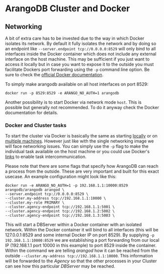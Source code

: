 ArangoDB Cluster and Docker
===========================

Networking
----------

A bit of extra care has to be invested due to the way in which Docker isolates its network. By default it fully isolates the network and by doing so an endpoint like `--server.endpoint tcp://0.0.0.0:8529` will only bind to all interfaces inside the Docker container which does not include any external interface on the host machine. This may be sufficient if you just want to access it locally but in case you want to expose it to the outside you must facilitate Dockers port forwarding using the `-p` command line option. Be sure to check the [official Docker documentation](https://docs.docker.com/engine/reference/run/).

To simply make arangodb available on all host interfaces on port 8529:

`docker run -p 8529:8529 -e ARANGO_NO_AUTH=1 arangodb`

Another possibility is to start Docker via network mode `host`. This is possible but generally not recommended. To do it anyway check the Docker documentation for details.

### Docker and Cluster tasks

To start the cluster via Docker is basically the same as starting [locally](Local.md) or on [multiple machines](Distributed.md). However just like with the single networking image we will face networking issues. You can simply use the `-p` flag to make the individual task available on the host machine or you could use Docker's [links](https://docs.docker.com/engine/reference/run/) to enable task intercommunication.

Please note that there are some flags that specify how ArangoDB can reach a process from the outside. These are very important and built for this exact usecase. An example configuration might look like this:

```
docker run -e ARANGO_NO_AUTH=1 -p 192.168.1.1:10000:8529 arangodb/arangodb arangod \
--server.endpoint tcp://0.0.0.0:8529 \
--cluster.my-address tcp://192.168.1.1:10000 \
--cluster.my-role PRIMARY \
--cluster.agency-endpoint tcp://192.168.1.1:5001 \
--cluster.agency-endpoint tcp://192.168.1.2:5002 \
--cluster.agency-endpoint tcp://192.168.1.3:5003 \
```

This will start a DBServer within a Docker container with an isolated network. Within the Docker container it will bind to all interfaces (this will be 127.0.0.1:8529 and some internal Docker IP on port 8529). By supplying `-p 192.168.1.1:10000:8529` we are establishing a port forwarding from our local IP (192.168.1.1 port 10000 in this example) to port 8529 inside the container. Within the command we are telling _arangod_ how it can be reached from the outside `--cluster.my-address tcp://192.168.1.1:10000`. This information will be forwarded to the _Agency_ so that the other processes in your Cluster can see how this particular _DBServer_ may be reached.
